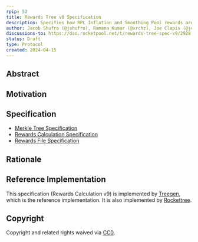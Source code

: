 ```yaml
---
rpip: 52
title: Rewards Tree v8 Specification
description: Specifies how RPL Inflation and Smoothing Pool rewards are allocated to node operators
author: Jacob Shufro (@jshufro), Ramana Kumar (@xrchz), Joe Clapis (@jcrtp)
discussions-to: https://dao.rocketpool.net/t/rewards-tree-spec-v9/2928
status: Draft
type: Protocol
created: 2024-04-15
---
```


## Abstract

## Motivation


## Specification

* [Merkle Tree Specification](../assets/rpip-51/merkle-tree-spec.md)
* [Rewards Calculation Specification](../assets/rpip-51/rewards-calculation-spec.md)
* [Rewards File Specification](../assets/rpip-52/rewards-file-spec.md)

## Rationale

## Reference Implementation
This specification (Rewards Calculation v9) is implemented by [Treegen](), which is the reference implementation.
It is also implemented by [Rockettree]().

## Copyright
Copyright and related rights waived via [CC0](https://creativecommons.org/publicdomain/zero/1.0/).
